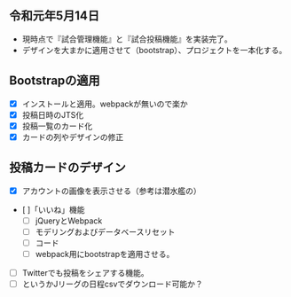 ## 令和元年5月14日
- 現時点で『試合管理機能』と『試合投稿機能』を実装完了。
- デザインを大まかに適用させて（bootstrap）、プロジェクトを一本化する。

## Bootstrapの適用
- [x] インストールと適用。webpackが無いので楽か
- [x] 投稿日時のJTS化
- [x] 投稿一覧のカード化
 - [x] カードの列やデザインの修正

## 投稿カードのデザイン
- [x] アカウントの画像を表示させる（参考は潜水艦の）
- [ ]「いいね」機能
  - [ ] jQueryとWebpack
  - [ ] モデリングおよびデータベースリセット
  - [ ] コード
  - [ ] webpack用にbootstrapを適用させる。
- [ ] Twitterでも投稿をシェアする機能。
- [ ] というかJリーグの日程csvでダウンロード可能か？